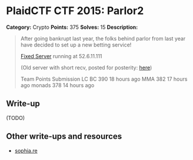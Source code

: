 # PlaidCTF CTF 2015: Parlor2

**Category:** Crypto
**Points:** 375
**Solves:** 15
**Description:**

> After going bankrupt last year, the folks behind parlor from last year have decided to set up a new betting service!
> 
> [Fixed Server](http://play.plaidctf.com/files/new_server_e947d2a6d0bddb87e690772fbb3fa196.py) running at 52.6.11.111
> 
> (Old server with short recv, posted for posterity: 
> [here](http://play.plaidctf.com/files/parlor2_43c40064516eeb628052fe1a8b4c1626.py))
> 
> 
> Team	Points	Submission
> LC BC	390	18 hours ago
> MMA	382	17 hours ago
> monads	378	14 hours ago

## Write-up

(TODO)

## Other write-ups and resources

* [sophia.re](sophia.re/plaid2015_parlor2_writeup.html)
